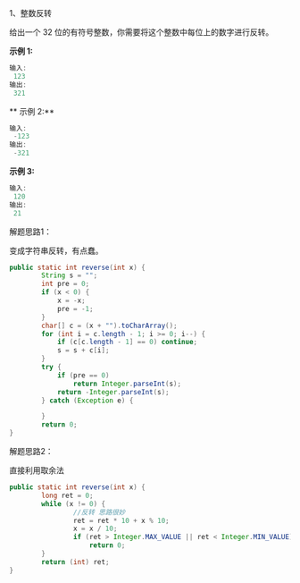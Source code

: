 1、整数反转

给出一个 32 位的有符号整数，你需要将这个整数中每位上的数字进行反转。

**示例 1:**

```java
输入:
 123
输出:
 321
```

** 示例 2:**

```java
输入:
 -123
输出:
 -321
```

**示例 3:**

```java
输入:
 120
输出:
 21
```

解题思路1：

变成字符串反转，有点蠢。

```java
public static int reverse(int x) {
        String s = "";
        int pre = 0;
        if (x < 0) {
            x = -x;
            pre = -1;
        }
        char[] c = (x + "").toCharArray();
        for (int i = c.length - 1; i >= 0; i--) {
            if (c[c.length - 1] == 0) continue;
            s = s + c[i];
        }
        try {
            if (pre == 0)
                return Integer.parseInt(s);
            return -Integer.parseInt(s);
        } catch (Exception e) {

        }
        return 0;
}
```

解题思路2：

直接利用取余法

```java
public static int reverse(int x) {
        long ret = 0;
        while (x != 0) {
                //反转 思路很妙
                ret = ret * 10 + x % 10;
                x = x / 10;
                if (ret > Integer.MAX_VALUE || ret < Integer.MIN_VALUE)
                    return 0;
        }
        return (int) ret;
}
```



